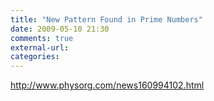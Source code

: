 ```yaml
---
title: "New Pattern Found in Prime Numbers"
date: 2009-05-10 21:30
comments: true
external-url:
categories:
---
```

<http://www.physorg.com/news160994102.html>
